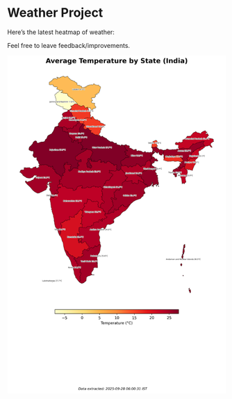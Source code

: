 # Weather Project

Here’s the latest heatmap of weather:

Feel free to leave feedback/improvements.

![India Heatmap](docs/assets/india_heatmap.png?v=D881A9)
